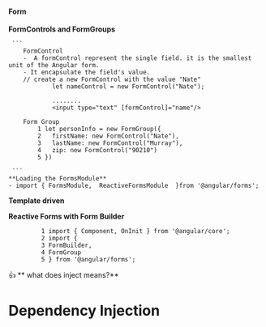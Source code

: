 #### Form 
**FormControls and FormGroups**
   
     ```
        FormControl
        -  A formControl represent the single field. it is the smallest unit of the Angular form.
        - It encapsulate the field's value.
        // create a new FormControl with the value "Nate"
                let nameControl = new FormControl("Nate");

                ........
                <input type="text" [formControl]="name"/>
        
        Form Group
            1 let personInfo = new FormGroup({
            2   firstName: new FormControl("Nate"),
            3   lastName: new FormControl("Murray"),
            4   zip: new FormControl("90210")
            5 })  
              
     ```
    **Loading the FormsModule**
    - import { FormsModule,  ReactiveFormsModule  }from '@angular/forms';


**Template driven**
   
**Reactive Forms with Form Builder**
 ```
          1 import { Component, OnInit } from '@angular/core';
          2 import {
          3 FormBuilder,
          4 FormGroup
          5 } from '@angular/forms';
  ```
:thumbsup: ** what does inject means?**

# Dependency Injection

        


  
  


